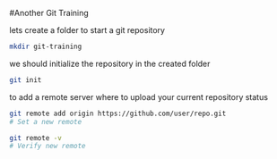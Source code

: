 #Another Git Training

lets create a folder to start a git repository

```bash
mkdir git-training
```

we should initialize the repository in the created folder

```bash
git init
```

to add a remote server where to upload your current repository status

```bash
git remote add origin https://github.com/user/repo.git
# Set a new remote

git remote -v
# Verify new remote
```
